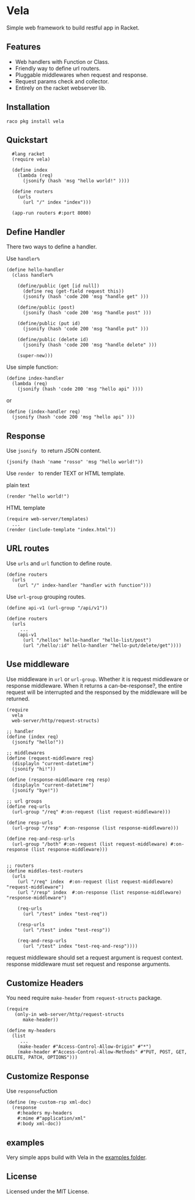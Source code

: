 Vela
========
Simple web framework to build restful app in Racket. 


Features
------------
- Web handlers with Function or Class.
- Friendly way to define url routers.
- Pluggable middlewares when request and response.
- Request params check and collector.
- Entirely on the racket webserver lib.


Installation
------------

`raco pkg install vela`


Quickstart
------------

```racket
  #lang racket
  (require vela)

  (define index
    (lambda (req)
      (jsonify (hash 'msg "hello world!" ))))

  (define routers
    (urls
      (url "/" index "index")))

  (app-run routers #:port 8000)
```

Define Handler
-----------
There two ways to define a handler.

Use ```handler%```

```racket
(define hello-handler
  (class handler%

    (define/public (get [id null])
      (define req (get-field request this))
      (jsonify (hash 'code 200 'msg "handle get" )))

    (define/public (post)
      (jsonify (hash 'code 200 'msg "handle post" )))

    (define/public (put id)
      (jsonify (hash 'code 200 'msg "handle put" )))

    (define/public (delete id)
      (jsonify (hash 'code 200 'msg "handle delete" )))

    (super-new)))

```

Use simple function:

```racket
(define index-handler
  (lambda (req)
    (jsonify (hash 'code 200 'msg "hello api" ))))
```

  or

```racket
(define (index-handler req)
  (jsonify (hash 'code 200 'msg "hello api" )))
```

Response
-----------
Use ```jsonify ``` to return JSON content.

```racket
(jsonify (hash 'name "rosso" 'msg "hello world!"))
```

Use ```render ``` to render TEXT or HTML template.

plain text

```racket
(render "hello world!")
```


HTML template

```racket
(require web-server/templates)
  ...
(render (include-template "index.html"))
```

URL routes
-----------

Use ```urls``` and ```url``` function to define route.

```racket
(define routers
  (urls
    (url "/" index-handler "handler with function")))
```

Use ```url-group``` grouping routes.


```racket
(define api-v1 (url-group "/api/v1"))

(define routers
  (urls
	 ...
    (api-v1
      (url "/hellos" hello-handler "hello-list/post")
      (url "/hello/:id" hello-handler "hello-put/delete/get"))))
```


Use middleware
-----------

Use middleware in ```url```  or ```url-group```.
Whether it is request middleware or response middleware. When it returns a can-be-response?, 
the entire request will be interrupted and the responsed by the middleware will be returned.


```racket
(require
  vela
  web-server/http/request-structs)

;; handler
(define (index req)
  (jsonify "hello!"))

;; middlewares
(define (request-middleware req)
  (displayln "current-datetime")
  (jsonify "hi!"))

(define (response-middleware req resp)
  (displayln "current-datetime")
  (jsonify "bye!"))

;; url groups
(define req-urls
  (url-group "/req" #:on-request (list request-middleware)))

(define resp-urls
  (url-group "/resp" #:on-response (list response-middleware)))

(define req-and-resp-urls
  (url-group "/both" #:on-request (list request-middleware) #:on-response (list response-middleware)))


;; routers
(define middles-test-routers
  (urls
    (url "/req" index  #:on-request (list request-middleware) "request-middleware")
    (url "/resp" index  #:on-response (list response-middleware) "response-middleware")

    (req-urls
      (url "/test" index "test-req"))

    (resp-urls
      (url "/test" index "test-resp"))

    (req-and-resp-urls
      (url "/test" index "test-req-and-resp"))))

```

request middleware should set a request argument is request context. response middleware must set request and response arguments.


Customize Headers
-----------
You need require ```make-header``` from ```request-structs``` package.

```racket
(require
   (only-in web-server/http/request-structs
      make-header))

(define my-headers
  (list
  	 ...
    (make-header #"Access-Control-Allow-Origin" #"*")
    (make-header #"Access-Control-Allow-Methods" #"PUT, POST, GET, DELETE, PATCH, OPTIONS")))

```

Customize Response
-----------
Use ```response```fuction

```racket
(define (my-custom-rsp xml-doc)
  (response
    #:headers my-headers
    #:mime #"application/xml"
    #:body xml-doc))
```

examples
----------
Very simple apps build with Vela in the [examples folder](https://github.com/nuty/vela/tree/master/examples).


License
-------
Licensed under the MIT License.
